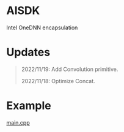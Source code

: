 # AISDK

Intel OneDNN encapsulation

# Updates

> 2022/11/19: Add Convolution primitive.
> 
> 2022/11/18: Optimize Concat.

# Example

[main.cpp](main.cpp)